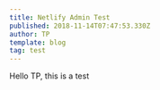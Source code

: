 ```yaml
---
title: Netlify Admin Test
published: 2018-11-14T07:47:53.330Z
author: TP
template: blog
tag: test
---
```

Hello TP, this is a test
